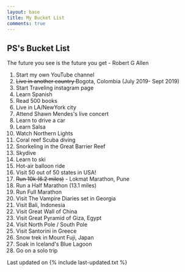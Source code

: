 ```yaml
---
layout: base
title: My Bucket List
comments: true
---
```



## <i class="fa fa-chevron-right"></i>PS's Bucket List
The future you see is the future you get - Robert G Allen
<ol>
    <li>Start my own YouTube channel</li>
    <li><del>Live in another country </del> Bogota, Colombia (July 2019- Sept 2019)</li>
    <li>Start Traveling instagram page</li>
    <li>Learn Spanish</li>
    <li>Read 500 books</li>
    <li>Live in LA/NewYork city</li>
    <li>Attend Shawn Mendes's live concert</li>
    <li>Learn to drive a car</li>
    <li>Learn Salsa</li>
    <li>Watch Northern Lights</li>
    <li>Coral reef Scuba diving</li>
    <li>Snorkeling in the Great Barrier Reef</li>
    <li>Skydive</li>
    <li>Learn to ski</li>
    <li>Hot-air balloon ride</li>
    <li>Visit 50 out of 50 states in USA!</li>
    <li><del>Run 10k (6.2 miles)</del> - Lokmat Marathon, Pune</li>
    <li>Run a Half Marathon (13.1 miles)</li>
    <li>Run Full Marathon</li>
    <li>Visit The Vampire Diaries set in Georgia</li>
    <li>Visit Bali, Indonesia</li>
    <li>Visit Great Wall of China</li>
    <li>Visit Great Pyramid of Giza, Egypt</li>
    <li>Visit North Pole / South Pole</li>
    <li>Visit Santorini in Greece</li>
    <li>Snow trek in Mount Fuji, Japan</li>
    <li>Soak in Iceland's Blue Lagoon</li>   
    <li>Go on a solo trip</li>
</ol>
Last updated on {% include last-updated.txt %}
